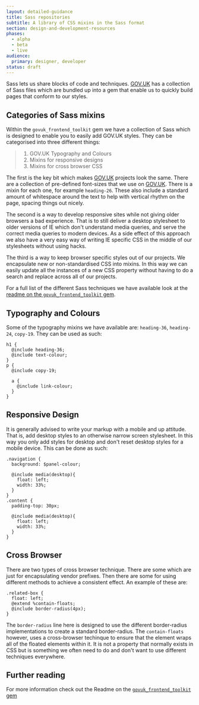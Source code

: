 ```yaml
---
layout: detailed-guidance
title: Sass repositories
subtitle: A library of CSS mixins in the Sass format
section: design-and-development-resources
phases:
  - alpha
  - beta
  - live
audience:
  primary: designer, developer
status: draft
---
```


Sass lets us share blocks of code and techniques. [GOV.UK](https://www.gov.uk) has a collection of Sass files which are bundled up into a gem that enable us to quickly build pages that conform to our styles.

## Categories of Sass mixins

Within the `govuk_frontend_toolkit` gem we have a collection of Sass which is designed to enable you to easily add GOV.UK styles. They can be categorised into three different things:

>1. GOV.UK Typography and Colours
>2. Mixins for responsive designs
>3. Mixins for cross browser CSS

The first is the key bit which makes [GOV.UK](https://www.gov.uk) projects look the same. There are a collection of pre-defined font-sizes that we use on [GOV.UK](https://www.gov.uk). There is a mixin for each one, for example `heading-26`. These also include a standard amount of whitespace around the text to help with vertical rhythm on the page, spacing things out nicely.

The second is a way to develop responsive sites while not giving older browsers a bad experience. That is to still deliver a desktop stylesheet to older versions of IE which don't understand media queries, and serve the correct media queries to modern devices. As a side effect of this approach we also have a very easy way of writing IE specific CSS in the middle of our stylesheets without using hacks.

The third is a way to keep browser specific styles out of our projects. We encapsulate new or non-standardised CSS into mixins. In this way we can easily update all the instances of a new CSS property without having to do a search and replace across all of our projects.

For a full list of the different Sass techniques we have available look at the [readme on the `govuk_frontend_toolkit` gem](https://github.com/alphagov/govuk_frontend_toolkit).

## Typography and Colours

Some of the typography mixins we have available are: `heading-36`, `heading-24`, `copy-19`. They can be used as such:

    h1 {
      @include heading-36;
      @include text-colour;
    }
    p {
      @include copy-19;

      a {
        @include link-colour;
      }
    }

## Responsive Design

It is generally advised to write your markup with a mobile and up attitude. That is, add desktop styles to an otherwise narrow screen stylesheet. In this way you only add styles for desktop and don't reset desktop styles for a mobile device. This can be done as such:

    .navigation {
      background: $panel-colour;

      @include media(desktop){
        float: left;
        width: 33%;
      }
    }
    .content {
      padding-top: 30px;

      @include media(desktop){
        float: left;
        width: 33%;
      }
    }

## Cross Browser

There are two types of cross browser technique. There are some which are just for encapsulating vendor prefixes. Then there are some for using different methods to achieve a consistent effect. An example of these are:

    .related-box {
      float: left;
      @extend %contain-floats;
      @include border-radius(4px);
    }

The `border-radius` line here is designed to use the different border-radius implementations to create a standard border-radius. The `contain-floats` however, uses a cross-browser techinque to ensure that the element wraps all of the floated elements within it. It is not a property that normally exists in CSS but is something we often need to do and don't want to use different techniques everywhere.

## Further reading

For more information check out the Readme on the [`govuk_frontend_toolkit` gem](https://github.com/alphagov/govuk_frontend_toolkit)

